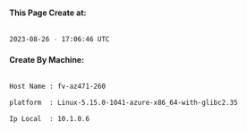 
   
#### This Page Create at:

```bash

2023-08-26 - 17:06:46 UTC

```

#### Create By Machine:

```bash

Host Name : fv-az471-260

platform  : Linux-5.15.0-1041-azure-x86_64-with-glibc2.35

Ip Local  : 10.1.0.6

```

